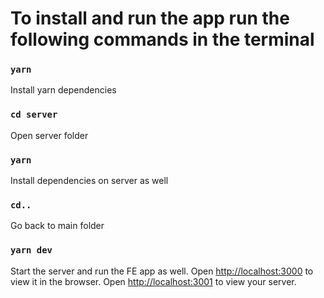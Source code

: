 # To install and run the app run the following commands in the terminal

### `yarn`

Install yarn dependencies

### `cd server`

Open server folder

### `yarn`

Install dependencies on server as well

### `cd..`

Go back to main folder

### `yarn dev`

Start the server and run the FE app as well.
Open [http://localhost:3000](http://localhost:3000) to view it in the browser.
Open [http://localhost:3001](http://localhost:3001) to view your server.

